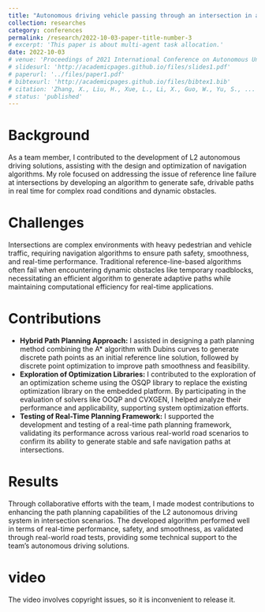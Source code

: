 ```yaml
---
title: "Autonomous driving vehicle passing through an intersection in an open scene"
collection: researches
category: conferences
permalink: /research/2022-10-03-paper-title-number-3
# excerpt: 'This paper is about multi-agent task allocation.'
date: 2022-10-03
# venue: 'Proceedings of 2021 International Conference on Autonomous Unmanned Systems (ICAUS 2021) '
# slidesurl: 'http://academicpages.github.io/files/slides1.pdf'
# paperurl: '../files/paper1.pdf'
# bibtexurl: 'http://academicpages.github.io/files/bibtex1.bib'
# citation: 'Zhang, X., Liu, H., Xue, L., Li, X., Guo, W., Yu, S., ... & Xu, H. (2021, September). Multi-objective Collaborative Optimization Algorithm for Heterogeneous Cooperative Tasks Based on Conflict Resolution. In International Conference on Autonomous Unmanned Systems (pp. 2548-2557). Singapore: Springer Singapore.'
# status: 'published'
---
```



Background
======
As a team member, I contributed to the development of L2 autonomous driving solutions, assisting with the design and optimization of navigation algorithms. My role focused on addressing the issue of reference line failure at intersections by developing an algorithm to generate safe, drivable paths in real time for complex road conditions and dynamic obstacles.

Challenges
======
Intersections are complex environments with heavy pedestrian and vehicle traffic, requiring navigation algorithms to ensure path safety, smoothness, and real-time performance. Traditional reference-line-based algorithms often fail when encountering dynamic obstacles like temporary roadblocks, necessitating an efficient algorithm to generate adaptive paths while maintaining computational efficiency for real-time applications.

Contributions
======
- **Hybrid Path Planning Approach:** I assisted in designing a path planning method combining the A* algorithm with Dubins curves to generate discrete path points as an initial reference line solution, followed by discrete point optimization to improve path smoothness and feasibility.
- **Exploration of Optimization Libraries:** I contributed to the exploration of an optimization scheme using the OSQP library to replace the existing optimization library on the embedded platform. By participating in the evaluation of solvers like OOQP and CVXGEN, I helped analyze their performance and applicability, supporting system optimization efforts.
- **Testing of Real-Time Planning Framework:** I supported the development and testing of a real-time path planning framework, validating its performance across various real-world road scenarios to confirm its ability to generate stable and safe navigation paths at intersections.

Results
======
Through collaborative efforts with the team, I made modest contributions to enhancing the path planning capabilities of the L2 autonomous driving system in intersection scenarios. The developed algorithm performed well in terms of real-time performance, safety, and smoothness, as validated through real-world road tests, providing some technical support to the team’s autonomous driving solutions.

video
======

The video involves copyright issues, so it is inconvenient to release it.
